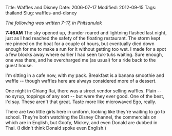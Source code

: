 Title: Waffles and Disney
Date: 2006-07-17
Modified: 2012-09-15
Tags: thailand
Slug: waffles-and-disney

<em>The following was written 7-17, in Phitsanulok</em>

<strong>7:46AM</strong>
The sky opened up, thunder roared and lightning flashed last night, just as I had reached the safety of the floating restaurant. The storm kept me pinned on the boat for a couple of hours, but eventually died down enough for me to make a run for it without getting too wet. I made for a spot a few blocks away where earlier I had seen tuk-tuks waiting. Sure enough, one was there, and he overcharged me (as usual) for a ride back to the guest house.

I'm sitting in a cafe now, with my pack. Breakfast is a banana smoothie and waffle -- though waffles here are always considered more of a dessert.

One night in Chiang Rai, there was a street vendor selling waffles. Plain -- no syrup, toppings of any sort -- but were they ever good. One of the best, I'd say. These aren't that great. Taste more like microwaved Ego, really.

There are two little girls here in uniform, looking like they're waiting to go to school. They're both watching the Disney Channel, the commercials on which are in English, but Goofy, Mickey, and even Donald are dubbed in Thai. (I didn't think Donald spoke even English.)
